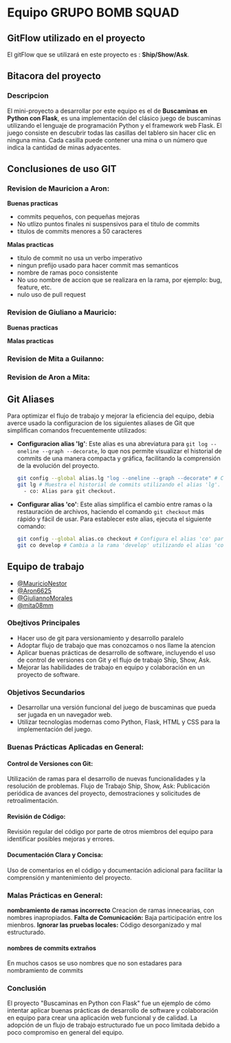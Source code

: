# Equipo **GRUPO BOMB SQUAD**

## GitFlow utilizado en el proyecto

El gitFlow que se utilizará en este proyecto es : **Ship/Show/Ask**.

## Bitacora del proyecto

### Descripcion
El mini-proyecto a desarrollar por este equipo es el de **Buscaminas en Python con Flask**,  es una implementación del clásico juego de buscaminas utilizando el lenguaje de programación Python y el framework web Flask. El juego consiste en descubrir todas las casillas del tablero sin hacer clic en ninguna mina. Cada casilla puede contener una mina o un número que indica la cantidad de minas adyacentes.

## Conclusiones de uso GIT
### Revision de Mauricion a Aron:
**Buenas practicas**
- commits pequeños, con pequeñas mejoras
- No utlizo puntos finales ni suspensivos para el titulo de commits
- titulos de commits menores a 50 caracteres

**Malas practicas**
- titulo de commit no usa un verbo imperativo
- ningun prefijo usado para hacer commit mas semanticos
- nombre de ramas poco consistente
- No uso nombre de accion que se realizara en la rama, por ejemplo: bug, feature, etc. 
- nulo uso de pull request

### Revision de Giuliano a Mauricio:
**Buenas practicas**

**Malas practicas**

### Revision de Mita a Guilanno:

### Revision de Aron a Mita:


## Git Aliases
Para optimizar el flujo de trabajo y mejorar la eficiencia del equipo, debia averce usado la configuracion de los siguientes aliases de Git que simplifican comandos frecuentemente utilizados:

- **Configuracion alias 'lg'**: Este alias es una abreviatura para `git log --oneline --graph --decorate`, lo que nos permite visualizar el historial de commits de una manera compacta y gráfica, facilitando la comprensión de la evolución del proyecto.
  ```bash
  git config --global alias.lg "log --oneline --graph --decorate" # Configura el alias 'lg'
  git lg # Muestra el historial de commits utilizando el alias 'lg'.
    - co: Alias para git checkout.

- **Configurar alias 'co'**: Este alias simplifica el cambio entre ramas o la restauración de archivos, haciendo el comando `git checkout` más rápido y fácil de usar. Para establecer este alias, ejecuta el siguiente comando:
  ```bash
  git config --global alias.co checkout # Configura el alias 'co' para 'git checkout'.
  git co develop # Cambia a la rama 'develop' utilizando el alias 'co'.

## Equipo de trabajo
- [@MauricioNestor](https://github.com/MauriNestor)
- [@Aron6625](https://github.com/Aron6625)
- [@GiuliannoMorales](https://github.com/GiuliannoMorales)
- [@mita08mm](https://github.com/mita08mm)

### Obejtivos Principales
- Hacer uso de git para versionamiento y desarrollo paralelo
- Adoptar flujo de trabajo que mas conozcamos o nos llame la atencion
- Aplicar buenas prácticas de desarrollo de software, incluyendo el uso de control de versiones con Git y el flujo de trabajo Ship, Show, Ask.
- Mejorar las habilidades de trabajo en equipo y colaboración en un proyecto de software.


### Objetivos Secundarios
- Desarrollar una versión funcional del juego de buscaminas que pueda ser jugada en un navegador web.
- Utilizar tecnologías modernas como Python, Flask, HTML y CSS para la implementación del juego.

### Buenas Prácticas Aplicadas en General:
#### Control de Versiones con Git:
Utilización de ramas para el desarrollo de nuevas funcionalidades y la resolución de problemas.
Flujo de Trabajo Ship, Show, Ask: Publicación periódica de avances del proyecto, demostraciones y solicitudes de retroalimentación.
#### Revisión de Código: 
Revisión regular del código por parte de otros miembros del equipo para identificar posibles mejoras y errores.
#### Documentación Clara y Concisa: 
Uso de comentarios en el código y documentación adicional para facilitar la comprensión y mantenimiento del proyecto.

###  Malas Prácticas en General:
**nombramiento de ramas incorrecto** Creacion de ramas innecearias, con nombres inapropiados.
**Falta de Comunicación:** Baja participación entre los mienbros.
**Ignorar las pruebas locales:** Código desorganizado y mal estructurado.

#### nombres de commits extraños
En muchos casos se uso nombres que no son estadares para nombramiento de commits

### Conclusión

El proyecto "Buscaminas en Python con Flask" fue un ejemplo de cómo intentar aplicar buenas prácticas de desarrollo de software y colaboración en equipo para crear una aplicación web funcional y de calidad. La adopción de un flujo de trabajo estructurado fue un poco limitada debido a poco compromiso en general del equipo.